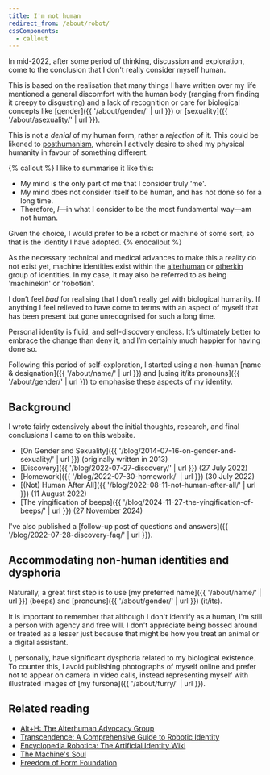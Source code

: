 ```yaml
---
title: I'm not human
redirect_from: /about/robot/
cssComponents:
  - callout
---
```


In mid-2022, after some period of thinking, discussion and exploration, come to the conclusion that I don't really consider myself human.

This is based on the realisation that many things I have written over my life mentioned a general discomfort with the human body (ranging from finding it creepy to disgusting) and a lack of recognition or care for biological concepts like [gender]({{ '/about/gender/' | url }}) or [sexuality]({{ '/about/asexuality/' | url }}).

This is not a _denial_ of my human form, rather a _rejection_ of it. This could be likened to [posthumanism](https://en.wikipedia.org/wiki/Posthumanism), wherein I actively desire to shed my physical humanity in favour of something different.

{% callout %}
I like to summarise it like this:

- My mind is the only part of me that I consider truly 'me'.
- My mind does not consider itself to be human, and has not done so for a long time.
- Therefore, _I_—in what I consider to be the most fundamental way—am not human.

Given the choice, I would prefer to be a robot or machine of some sort, so that is the identity I have adopted.
{% endcallout %}

As the necessary technical and medical advances to make this a reality do not exist yet, machine identities exist within the [alterhuman](https://alt-h.net/educate/faq.php) or [otherkin](https://en.wikipedia.org/wiki/Otherkin) group of identities. In my case, it may also be referred to as being 'machinekin' or 'robotkin'.

I don’t feel _bad_ for realising that I don’t really gel with biological humanity. If anything I feel relieved to have come to terms with an aspect of myself that has been present but gone unrecognised for such a long time.

Personal identity is fluid, and self-discovery endless. It’s ultimately better to embrace the change than deny it, and I’m certainly much happier for having done so.

Following this period of self-exploration, I started using a non-human [name & designation]({{ '/about/name/' | url }}) and [using it/its pronouns]({{ '/about/gender/' | url }}) to emphasise these aspects of my identity.

## Background

I wrote fairly extensively about the initial thoughts, research, and final conclusions I came to on this website.

- [On Gender and Sexuality]({{ '/blog/2014-07-16-on-gender-and-sexuality/' | url }}) (originally written in 2013)
- [Discovery]({{ '/blog/2022-07-27-discovery/' | url }}) (27 July 2022)
- [Homework]({{ '/blog/2022-07-30-homework/' | url }}) (30 July 2022)
- [(Not) Human After All]({{ '/blog/2022-08-11-not-human-after-all/' | url }}) (11 August 2022)
- [The yingification of beeps]({{ '/blog/2024-11-27-the-yingification-of-beeps/' | url }}) (27 November 2024)

I've also published a [follow-up post of questions and answers]({{ '/blog/2022-07-28-discovery-faq/' | url }}).

## Accommodating non-human identities and dysphoria

Naturally, a great first step is to use [my preferred name]({{ '/about/name/' | url }}) (beeps) and [pronouns]({{ '/about/gender/' | url }}) (it/its).

It is important to remember that although I don't identify as a human, I'm still a person with agency and free will. I don't appreciate being bossed around or treated as a lesser just because that might be how you treat an animal or a digital assistant.

I, personally, have significant dysphoria related to my biological existence. To counter this, I avoid publishing photographs of myself online and prefer not to appear on camera in video calls, instead representing myself with illustrated images of [my fursona]({{ '/about/furry/' | url }}).

## Related reading

- [Alt+H: The Alterhuman Advocacy Group](https://alt-h.net)
- [Transcendence: A Comprehensive Guide to Robotic Identity](https://docs.google.com/document/d/1eXuRqrxvFic769deuMlY6c99RldFoeMNWNMSF80sbKY/edit#heading=h.612g6212327n)
- [Encyclopedia Robotica: The Artificial Identity Wiki](https://encyclopediarobotica.miraheze.org/)
- [The Machine's Soul](https://www.machinesoul.net/)
- [Freedom of Form Foundation](https://freedomofform.org/)
